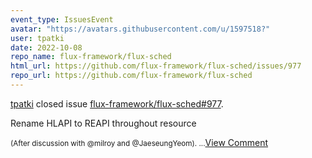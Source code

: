 ```yaml
---
event_type: IssuesEvent
avatar: "https://avatars.githubusercontent.com/u/1597518?"
user: tpatki
date: 2022-10-08
repo_name: flux-framework/flux-sched
html_url: https://github.com/flux-framework/flux-sched/issues/977
repo_url: https://github.com/flux-framework/flux-sched
---
```


<a href='https://github.com/tpatki' target='_blank'>tpatki</a> closed issue <a href='https://github.com/flux-framework/flux-sched/issues/977' target='_blank'>flux-framework/flux-sched#977</a>.

<p>Rename HLAPI to REAPI throughout resource</p><small>(After discussion with @milroy and @JaeseungYeom). ...</small><a href='https://github.com/flux-framework/flux-sched/issues/977' target='_blank'>View Comment</a>